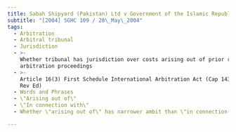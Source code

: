 ```yaml
---
title: Sabah Shipyard (Pakistan) Ltd v Government of the Islamic Republic of Pakistan
subtitle: "[2004] SGHC 109 / 28\_May\_2004"
tags:
  - Arbitration
  - Arbitral tribunal
  - Jurisdiction
  - >-
    Whether tribunal has jurisdiction over costs arising out of prior related
    arbitration proceedings
  - >-
    Article 16(3) First Schedule International Arbitration Act (Cap 143A, 2002
    Rev Ed)
  - Words and Phrases
  - \"Arising out of\"
  - \"In connection with\"
  - Whether \"arising out of\" has narrower ambit than \"in connection with\"

---
```



